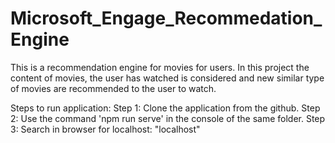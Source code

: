 # Microsoft_Engage_Recommedation_Engine

This is a recommendation engine for movies for users. 
In this project the content of movies, the user has watched is considered and new similar type of movies are recommended to the user to watch.


Steps to run application:
Step 1: Clone the application from the github.
Step 2: Use the command 'npm run serve' in the console of the same folder.
Step 3: Search in browser for localhost: "localhost"
